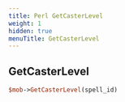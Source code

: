 ```yaml
---
title: Perl GetCasterLevel
weight: 1
hidden: true
menuTitle: GetCasterLevel
---
```

## GetCasterLevel
```perl
$mob->GetCasterLevel(spell_id)
```